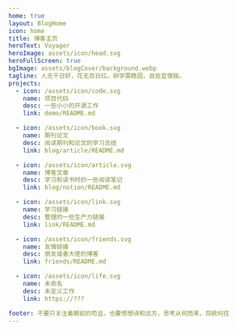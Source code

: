 ```yaml
---
home: true
layout: BlogHome
icon: home
title: 博客主页
heroText: Voyager
heroImage: assets/icon/head.svg
heroFullScreen: true
bgImage: assets/blogCover/background.webp
tagline: 人无千日好，花无百日红。研学需稳固，自处宜慎独。
projects:
  - icon: /assets/icon/code.svg
    name: 项目代码
    desc: 一些小小的开源工作
    link: demo/README.md

  - icon: /assets/icon/book.svg
    name: 期刊论文
    desc: 阅读期刊和论文的学习总结
    link: blog/article/README.md

  - icon: /assets/icon/article.svg
    name: 博客文章
    desc: 学习和读书时的一些阅读笔记
    link: blog/notion/README.md

  - icon: /assets/icon/link.svg
    name: 学习链接
    desc: 整理的一些生产力链接
    link: link/README.md

  - icon: /assets/icon/friends.svg
    name: 友情链接
    desc: 朋友或者大佬的博客
    link: friends/README.md

  - icon: /assets/icon/life.svg
    name: 未命名
    desc: 未定义工作
    link: https://???

footer: 不要只关注着眼前的苟且，也要想想诗和远方，思考从何而来，将欲何往
---
```

